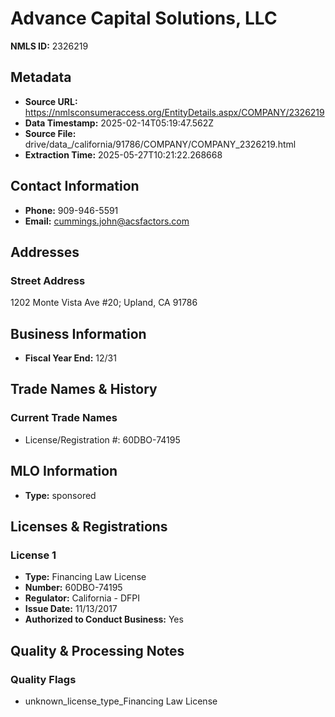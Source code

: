 # Advance Capital Solutions, LLC

**NMLS ID:** 2326219

## Metadata
- **Source URL:** https://nmlsconsumeraccess.org/EntityDetails.aspx/COMPANY/2326219
- **Data Timestamp:** 2025-02-14T05:19:47.562Z
- **Source File:** drive/data_/california/91786/COMPANY/COMPANY_2326219.html
- **Extraction Time:** 2025-05-27T10:21:22.268668

## Contact Information
- **Phone:** 909-946-5591
- **Email:** cummings.john@acsfactors.com

## Addresses
### Street Address
1202 Monte Vista Ave #20; Upland, CA 91786

## Business Information
- **Fiscal Year End:** 12/31

## Trade Names & History
### Current Trade Names
- License/Registration #: 60DBO-74195

## MLO Information
- **Type:** sponsored

## Licenses & Registrations

### License 1
- **Type:** Financing Law License
- **Number:** 60DBO-74195
- **Regulator:** California - DFPI
- **Issue Date:** 11/13/2017
- **Authorized to Conduct Business:** Yes

## Quality & Processing Notes
### Quality Flags
- unknown_license_type_Financing Law License
